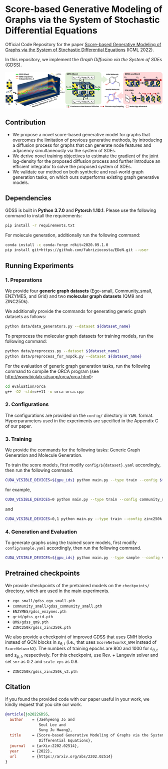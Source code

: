 # Score-based Generative Modeling of Graphs via the System of Stochastic Differential Equations

Official Code Repository for the paper [Score-based Generative Modeling of Graphs via the System of Stochastic Differential Equations](https://arxiv.org/abs/2202.02514) (ICML 2022).

In this repository, we implement the *Graph Diffusion via the System of SDEs* (GDSS).

<p align="center">
    <img width="750" src="assets/concept.jpg"/>
</p>

## Contribution

+ We propose a novel score-based generative model for graphs that overcomes the limitation of previous generative methods, by introducing a diffusion process for graphs that can generate node features and adjacency simultaneously via the system of SDEs.
+ We derive novel training objectives to estimate the gradient of the joint log-density for the proposed diffusion process and further introduce an efficient integrator to solve the proposed system of SDEs.
+ We validate our method on both synthetic and real-world graph generation tasks, on which ours outperforms existing graph generative models.

## Dependencies

GDSS is built in **Python 3.7.0** and **Pytorch 1.10.1**. Please use the following command to install the requirements:

```sh
pip install -r requirements.txt
```

For molecule generation, additionally run the following command:

```sh
conda install -c conda-forge rdkit=2020.09.1.0
pip install git+https://github.com/fabriziocosta/EDeN.git --user
```


## Running Experiments


### 1. Preparations

We provide four **generic graph datasets** (Ego-small, Community_small, ENZYMES, and Grid) and two **molecular graph datasets** (QM9 and ZINC250k). 

We additionally provide the commands for generating generic graph datasets as follows:

```sh
python data/data_generators.py --dataset ${dataset_name}
```

To preprocess the molecular graph datasets for training models, run the following command:

```sh
python data/preprocess.py --dataset ${dataset_name}
python data/preprocess_for_nspdk.py --dataset ${dataset_name}
```

For the evaluation of generic graph generation tasks, run the following command to compile the ORCA program (see http://www.biolab.si/supp/orca/orca.html):

```sh
cd evaluation/orca 
g++ -O2 -std=c++11 -o orca orca.cpp
```


### 2. Configurations

The configurations are provided on the `config/` directory in `YAML` format. 
Hyperparameters used in the experiments are specified in the Appendix C of our paper.


### 3. Training

We provide the commands for the following tasks: Generic Graph Generation and Molecule Generation.

To train the score models, first modify `config/${dataset}.yaml` accordingly, then run the following command.

```sh
CUDA_VISIBLE_DEVICES=${gpu_ids} python main.py --type train --config ${train_config} --seed ${seed}
```

for example, 

```sh
CUDA_VISIBLE_DEVICES=0 python main.py --type train --config community_small --seed 42
```
and
```sh
CUDA_VISIBLE_DEVICES=0,1 python main.py --type train --config zinc250k --seed 42
```

### 4. Generation and Evaluation

To generate graphs using the trained score models, first modify `config/sample.yaml` accordingly, then run the following command.

```sh
CUDA_VISIBLE_DEVICES=${gpu_ids} python main.py --type sample --config sample
```


## Pretrained checkpoints

We provide checkpoints of the pretrained models on the `checkpoints/` directory, which are used in the main experiments.

+ `ego_small/gdss_ego_small.pth`
+ `community_small/gdss_community_small.pth`
+ `ENZYMES/gdss_enzymes.pth`
+ `grid/gdss_grid.pth`
+ `QM9/gdss_qm9.pth`
+ `ZINC250k/gdss_zinc250k.pth` 

We also provide a checkpoint of improved GDSS that uses GMH blocks instead of GCN blocks in $s_{\theta,t}$ (i.e., that uses `ScoreNetworkX_GMH` instead of `ScoreNetworkX`). The numbers of training epochs are 800 and 1000 for $s_{\theta,t}$ and $s_{\phi,t}$, respectively. For this checkpoint, use Rev. + Langevin solver and set `snr` as 0.2 and `scale_eps` as 0.8.

+ `ZINC250k/gdss_zinc250k_v2.pth` 

## Citation

If you found the provided code with our paper useful in your work, we kindly request that you cite our work.

```BibTex
@article{jo2022GDSS,
  author    = {Jaehyeong Jo and
               Seul Lee and
               Sung Ju Hwang},
  title     = {Score-based Generative Modeling of Graphs via the System of Stochastic
               Differential Equations},
  journal   = {arXiv:2202.02514},
  year      = {2022},
  url       = {https://arxiv.org/abs/2202.02514}
}
```
